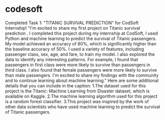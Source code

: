 # codesoft
Completed Task 1: "TITANIC SURVIVAL PREDICTION" for CodSoft Internship! "I'm excited to share my first project on Titanic survival prediction . I completed this project during my internship at CodSoft, I used Python and machine learning to predict the survival of Titanic passengers. My model achieved an accuracy of 80%, which is significantly higher than the baseline accuracy of 50%. I used a variety of features, including passenger class, sex, age, and fare, to train my model. I also explored the data to identify any interesting patterns. For example, I found that passengers in first class were more likely to survive than passengers in third class. I also found that female passengers were more likely to survive than male passengers. I'm excited to share my findings with the community and to continue learning about machine learning." Here are some additional details that you can include in the caption: 1.The dataset used for this project is the Titanic: Machine Learning from Disaster dataset, which is available on Kaggle. 2.The machine learning algorithm used for this project is a random forest classifier. 3.This project was inspired by the work of other data scientists who have used machine learning to predict the survival of Titanic passengers.


